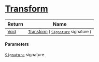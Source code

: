 # [Transform](./BasicMetadataExtraction-100663458.md)



| Return | Name | 
| --- | --- | 
| <sub>[Void](https://docs.microsoft.com/en-us/dotnet/api/System.Void)</sub>| <sub>[Transform](./BasicMetadataExtraction-100663458.md) ( [`Signature`](./../Signature.md) signature )</sub>| <br>


#### Parameters
[`Signature`](./../Signature.md) signature